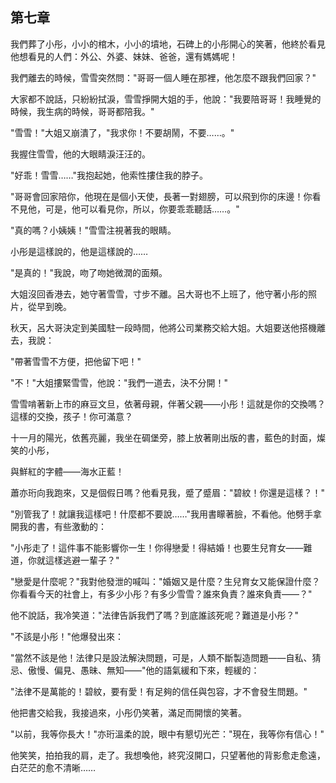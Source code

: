 ## 第七章

我們葬了小彤，小小的棺木，小小的墳地，石碑上的小彤開心的笑著，他終於看見他想看見的人們：外公、外婆、妹妹、爸爸，還有媽媽呢！

我們離去的時候，雪雪突然問："哥哥一個人睡在那裡，他怎麼不跟我們回家？"

大家都不說話，只紛紛拭淚，雪雪掙開大姐的手，他說："我要陪哥哥！我睡覺的時候，我生病的時候，哥哥都陪我。"

"雪雪！"大姐又崩潰了，"我求你！不要胡鬧，不要……。"

我握住雪雪，他的大眼睛淚汪汪的。

"好乖！雪雪……"我抱起她，他索性摟住我的脖子。

"哥哥會回家陪你，他現在是個小天使，長著一對翅膀，可以飛到你的床邊！你看不見他，可是，他可以看見你，所以，你要乖乖聽話……。"

"真的嗎？小姨姨！"雪雪注視著我的眼睛。

小彤是這樣說的，他是這樣說的……

"是真的！"我說，吻了吻她微潤的面頰。

大姐沒回香港去，她守著雪雪，寸步不離。呂大哥也不上班了，他守著小彤的照片，從早到晚。

秋天，呂大哥決定到美國駐一段時間，他將公司業務交給大姐。大姐要送他搭機離去，我說：

"帶著雪雪不方便，把他留下吧！"

&quot;不！"大姐摟緊雪雪，他說："我們一道去，決不分開！"

雪雪啃著新上市的麻豆文旦，依著母親，伴著父親——小彤！這就是你的交換嗎？這樣的交換，孩子！你可滿意？

十一月的陽光，依舊亮麗，我坐在碉堡旁，膝上放著剛出版的書，藍色的封面，燦笑的小彤，

與鮮紅的字體——海水正藍！

蕭亦珩向我跑來，又是個假日嗎？他看見我，蹙了蹙眉："碧紋！你還是這樣？！"

"別管我了！就讓我這樣吧！什麼都不要說……"我用書矇著臉，不看他。他劈手拿開我的書，有些激動的：

"小彤走了！這件事不能影響你一生！你得戀愛！得結婚！也要生兒育女——難道，你就這樣逃避一輩子？"

"戀愛是什麼呢？"我對他發泄的喊叫："婚姻又是什麼？生兒育女又能保證什麼？你看看今天的社會上，有多少小彤？有多少雪雪？誰來負責？誰來負責——？"

他不說話，我冷笑道："法律告訴我們了嗎？到底誰該死呢？難道是小彤？"

"不該是小彤！&quot;他爆發出來：

"當然不該是他！法律只是設法解決問題，可是，人類不斷製造問題——自私、猜忌、傲慢、偏見、愚昧、無知——"他的語氣緩和下來，輕緩的：

"法律不是萬能的！碧紋，要有愛！有足夠的信任與包容，才不會發生問題。"

他把書交給我，我接過來，小彤仍笑著，滿足而開懷的笑著。

"以前，我等你長大！"亦珩溫柔的說，眼中有懇切光芒："現在，我等你有信心！"

他笑笑，拍拍我的肩，走了。我想喚他，終究沒開口，只望著他的背影愈走愈遠，白茫茫的愈不清晰……